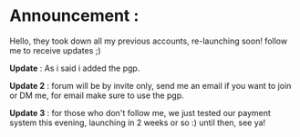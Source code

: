 # Announcement : 

Hello, they took down all my previous accounts, re-launching soon! 
follow me to receive updates ;) 

**Update** : As i said i added the pgp.

**Update 2** : forum will be by invite only, send me an email if you want to join or DM me, for email make sure to use the pgp.

**Update 3** : for those who don't follow me, we just tested our payment system this evening, launching in 2 weeks or so :)
until then, see ya!
